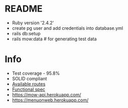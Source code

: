 # README

* Ruby version '2.4.2'
* create pg user and add credentials into database.yml
* rails db:setup
* rails mow:data # for generating test data

# Info
* Test coverage - 95.8%
* SOLID compliant
* [Available routes](https://github.com/andriypihura/mow_api/wiki/Routes)
* [Functional spec](https://github.com/andriypihura/mow_api/wiki/Functional-spec)
* https://mow-api.herokuapp.com/
* https://menuonweb.herokuapp.com/

